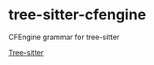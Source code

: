 # tree-sitter-cfengine
CFEngine grammar for tree-sitter

[Tree-sitter](https://tree-sitter.github.io/tree-sitter/)
